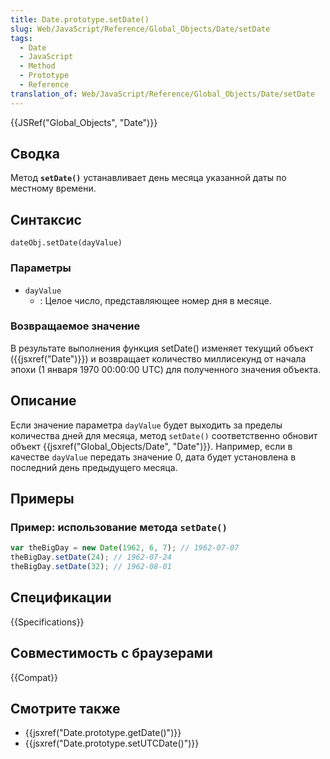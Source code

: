 ```yaml
---
title: Date.prototype.setDate()
slug: Web/JavaScript/Reference/Global_Objects/Date/setDate
tags:
  - Date
  - JavaScript
  - Method
  - Prototype
  - Reference
translation_of: Web/JavaScript/Reference/Global_Objects/Date/setDate
---
```


{{JSRef("Global_Objects", "Date")}}

## Сводка

Метод **`setDate()`** устанавливает день месяца указанной даты по местному времени.

## Синтаксис

```
dateObj.setDate(dayValue)
```

### Параметры

- `dayValue`
  - : Целое число, представляющее номер дня в месяце.

### Возвращаемое значение

В результате выполнения функция setDate() изменяет текущий объект ({{jsxref("Date")}}) и возвращает количество миллисекунд от начала эпохи (1 января 1970 00:00:00 UTC) для полученного значения объекта.

## Описание

Если значение параметра `dayValue` будет выходить за пределы количества дней для месяца, метод `setDate()` соответственно обновит объект {{jsxref("Global_Objects/Date", "Date")}}. Например, если в качестве `dayValue` передать значение 0, дата будет установлена в последний день предыдущего месяца.

## Примеры

### Пример: использование метода `setDate()`

```js
var theBigDay = new Date(1962, 6, 7); // 1962-07-07
theBigDay.setDate(24); // 1962-07-24
theBigDay.setDate(32); // 1962-08-01
```

## Спецификации

{{Specifications}}

## Совместимость с браузерами

{{Compat}}

## Смотрите также

- {{jsxref("Date.prototype.getDate()")}}
- {{jsxref("Date.prototype.setUTCDate()")}}
